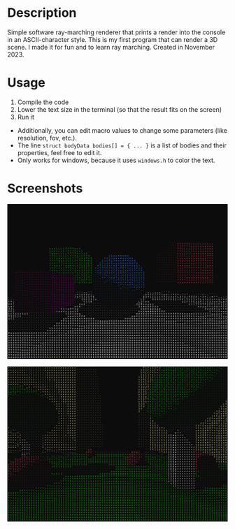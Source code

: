 # Description

Simple software ray-marching renderer that prints a render into the console in an ASCII-character style. This is my first program that can render a 3D scene. I made it for fun and to learn ray marching. Created in November 2023.

# Usage

1. Compile the code
2. Lower the text size in the terminal (so that the result fits on the screen)
3. Run it

- Additionally, you can edit macro values to change some parameters (like resolution, fov, etc.).
- The line `struct bodyData bodies[] = { ... }` is a list of bodies and their properties, feel free to edit it.
- Only works for windows, because  it uses `windows.h` to color the text.

# Screenshots

![output_2](/screenshots/output_2.png)

![output_4](/screenshots/output_4.png)
